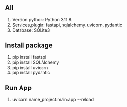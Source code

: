 ## All
1. Version python: Python 3.11.8.
2. Services,plugin: fastapi, sqlalchemy, uvicorn, pydantic
3. Database: SQLite3
## Install package
1. pip install fastapi
2. pip install SQLAlchemy
3. pip install uvicorn
4. pip install pydantic
## Run App
1. uvicorn name_project.main:app --reload
